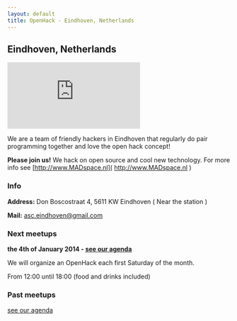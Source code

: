 ```yaml
---
layout: default
title: OpenHack - Eindhoven, Netherlands
---
```


## Eindhoven, Netherlands

![Photo of our hackers!](http://wiki.madspace.nl/lib/exe/fetch.php?media=p1010110_small.jpg)

We are a team of friendly hackers in Eindhoven that regularly do pair programming together and love the open hack concept! 

**Please join us!** We hack on open source and cool new technology. For more info see [http://www.MADspace.nl]( http://www.MADspace.nl )

### Info

**Address:** Don Boscostraat 4, 5611 KW Eindhoven ( Near the station )

**Mail:**  [asc.eindhoven@gmail.com]( asc.eindhoven@gmail.com )

### Next meetups
**the 4th of January 2014 - [see our agenda](http://www.meetup.com)**

We will organize an OpenHack each first Saturday of the month. 

From 12:00 until 18:00 (food and drinks included)

### Past meetups

[see our agenda](http://www.meetup.com/)
